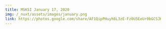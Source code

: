 ```yaml
---
title: MSKSI January 17, 2020
img: /_nuxt/assets/images/january.png
link: https://photos.google.com/share/AF1QipPHuyh8L3zE-Fz0U5EeUr0bGCSJK2vu1ZZ5_hi6fVtLBVEJLp7QLtIXP1CT07SrMA?key=YXpJSnNuMlM5Ql8zeTREeXpSQ0RYRWlQTkdENnF3
---
```

